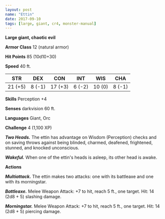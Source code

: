 ```yaml
---
layout: post
name: "Ettin"
date: 2017-09-10
tags: [large, giant, cr4, monster-manual]
---
```


**Large giant, chaotic evil**

**Armor Class** 12 (natural armor)

**Hit Points** 85 (10d10+30)

**Speed** 40 ft.

|   STR   |   DEX   |   CON   |   INT   |   WIS   |   CHA   |
|:-----:|:-----:|:-----:|:-----:|:-----:|:-----:|
| 21 (+5) | 8 (-1) | 17 (+3) | 6 (-2) | 10 (0) | 8 (-1) |

**Skills** Perception +4

**Senses** darkvision 60 ft.

**Languages** Giant, Orc

**Challenge** 4 (1,100 XP)

***Two Heads.*** The ettin has advantage on Wisdom (Perception) checks and on saving throws against being blinded, charmed, deafened, frightened, stunned, and knocked unconscious.

***Wakeful.*** When one of the ettin's heads is asleep, its other head is awake.

**Actions**

***Multiattack.*** The ettin makes two attacks: one with its battleaxe and one with its morningstar.

***Battleaxe.*** Melee Weapon Attack: +7 to hit, reach 5 ft., one target. Hit: 14 (2d8 + 5) slashing damage.

***Morningstar.*** Melee Weapon Attack: +7 to hit, reach 5 ft., one target. Hit: 14 (2d8 + 5) piercing damage.

